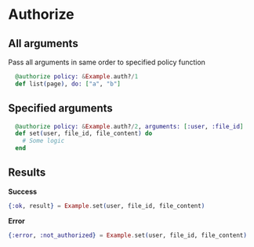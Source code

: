 # Authorize

## All arguments

Pass all arguments in same order to specified policy function
```elixir
  @authorize policy: &Example.auth?/1
  def list(page), do: ["a", "b"]
```

## Specified arguments

```elixir
  @authorize policy: &Example.auth?/2, arguments: [:user, :file_id]
  def set(user, file_id, file_content) do
    # Some logic
  end
```

## Results

**Success**
```elixir
{:ok, result} = Example.set(user, file_id, file_content)
```
**Error**
```elixir
{:error, :not_authorized} = Example.set(user, file_id, file_content)
```